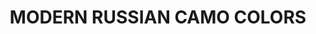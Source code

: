 ---
title: "MODERN RUSSIAN CAMO COLORS"
price: "TBA"
desc: "Opis nije dostupan"
img_path: "/assets/img/A.MIG-7109.jpg"
brand: AMMO
available: true
cat: "acrylics"
subcat: "ACRYLIC PAINT SETS"
subsubcat: "SS"
---